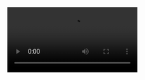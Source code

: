 <div class="embed-responsive embed-responsive-16by9"><video type="video/mp4" loop="loop" controls="controls" src="/assets/why-join/interact-with-discord-2.mp4"/></div>